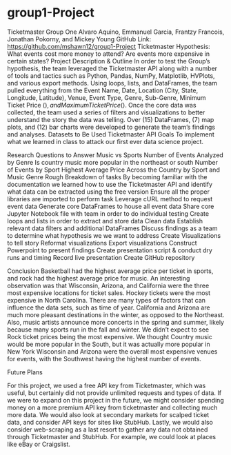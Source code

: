 # group1-Project
Ticketmaster
Group One
Alvaro Aquino, Emmanuel Garcia, Frantzy Francois, Jonathan Pokorny, and Mickey Young
GitHub Link: https://github.com/mshawn12/group1-Project
Ticketmaster
Hypothesis: 
What events cost more money to attend?
Are events more expensive in certain states?
Project Description & Outline
In order to test the Group’s hypothesis, the team leveraged the Ticketmaster API along with a number of tools and tactics such as Python, Pandas, NumPy, Matplotlib, HVPlots, and various export methods. Using loops, lists, and DataFrames, the team pulled everything from the Event Name, Date, Location (City, State, Longitude, Latitude), Venue, Event Type, Genre, Sub-Genre, Minimum Ticket Price ($), and Maximum Ticket Price ($). Once the core data was collected, the team used a series of filters and visualizations to better understand the story the data was telling. Over (15) DataFrames, (7) map plots, and (12) bar charts were developed to generate the team’s findings and analyses.
Datasets to Be Used
Ticketmaster API
Goals
To implement what we learned in class to attack our first ever data science project.

Research Questions to Answer
Music vs Sports
Number of Events Analyzed by Genre
Is country music more popular in the northeast or south
Number of Events by Sport
Highest Average Price Across the Country by Sport and Music Genre
Rough Breakdown of tasks
By becoming familiar with the documentation we learned how to use the Ticketmaster API and identify what data can be extracted using the free version 
Ensure all the proper libraries are imported to perform task
Leverage cURL method to request event data
Generate core DataFrames to house all event data
Share core Jupyter Notebook file with team in order to do individual testing
Create loops and lists in order to extract and store data
Clean data 
Establish relevant data filters and additional DataFrames 
Discuss findings as a team to determine what hypothesis we we want to address
Create Visualizations to tell story
Reformat visualizations
Export visualizations
Construct Powerpoint to present findings
Create presentation script & conduct dry runs and timing
Record live presentation
Create GitHub repository


Conclusion
Basketball had the highest average price per ticket in sports, and rock had the highest average price for music.
An interesting observation was that Wisconsin, Arizona, and California were the three most expensive locations for ticket sales.
Hockey tickets were the most expensive in North Carolina.
There are many types of factors that can influence the data sets, such as time of year.  California and Arizona are much more pleasant destinations in the winter, as opposed to the Northeast.  Also, music artists announce more concerts in the spring and summer, likely because many sports run in the fall and winter.
We didn’t expect to see Rock ticket prices being the most expensive.
We thought Country music would be more popular in the South, but it was actually more popular in New York
Wisconsin and Arizona were the overall most expensive venues for events, with the Southwest having the highest number of events.

Future Plans

For this project, we used a free API key from Ticketmaster, which was useful, but certainly did not provide unlimited requests and types of data.  If we were to expand on this project in the future, we might consider spending money on a more premium API key from ticketmaster and collecting much more data.  We would also look at secondary markets for scalped ticket data, and consider API keys for sites like StubHub.  Lastly, we would also consider web-scraping as a last resort to gather any data not obtained through Ticketmaster and StubHub.  For example, we could look at places like eBay or Craigslist.
